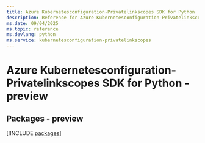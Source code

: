 ```yaml
---
title: Azure Kubernetesconfiguration-Privatelinkscopes SDK for Python
description: Reference for Azure Kubernetesconfiguration-Privatelinkscopes SDK for Python
ms.date: 09/04/2025
ms.topic: reference
ms.devlang: python
ms.service: kubernetesconfiguration-privatelinkscopes
---
```

# Azure Kubernetesconfiguration-Privatelinkscopes SDK for Python - preview
## Packages - preview
[!INCLUDE [packages](kubernetesconfiguration-privatelinkscopes-index.md)]